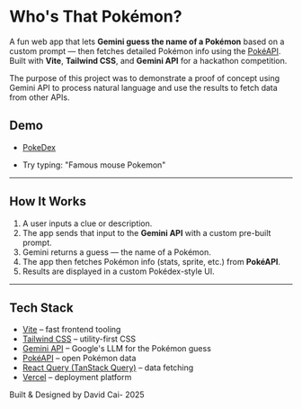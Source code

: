 # Who's That Pokémon?

A fun web app that lets **Gemini guess the name of a Pokémon** based on a custom prompt — then fetches detailed Pokémon info using the [PokéAPI](https://pokeapi.co/). Built with **Vite**, **Tailwind CSS**, and **Gemini API** for a hackathon competition.

The purpose of this project was to demonstrate a proof of concept using Gemini API to process natural language and use the results to fetch data from other APIs.

## Demo

-   [PokeDex](pokedex-bice-xi.vercel.app)

-   Try typing: "Famous mouse Pokemon"

---

## How It Works

1. A user inputs a clue or description.
2. The app sends that input to the **Gemini API** with a custom pre-built prompt.
3. Gemini returns a guess — the name of a Pokémon.
4. The app then fetches Pokémon info (stats, sprite, etc.) from **PokéAPI**.
5. Results are displayed in a custom Pokédex-style UI.

---

## Tech Stack

-   [Vite](https://vitejs.dev/) – fast frontend tooling
-   [Tailwind CSS](https://tailwindcss.com/) – utility-first CSS
-   [Gemini API](https://ai.google.dev/) – Google's LLM for the Pokémon guess
-   [PokéAPI](https://pokeapi.co/) – open Pokémon data
-   [React Query (TanStack Query)](https://tanstack.com/query) – data fetching
-   [Vercel](https://vercel.com/) – deployment platform

Built & Designed by David Cai- 2025
